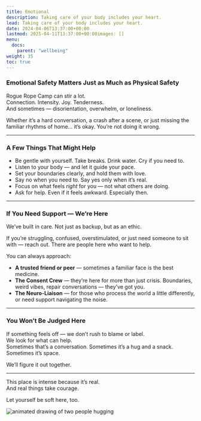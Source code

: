 ```yaml
---
title: Emotional
description: Taking care of your body includes your heart.
lead: Taking care of your body includes your heart.
date: 2024-04-06T13:37:00+00:00
lastmod: 2025-04-11T13:37:00+00:00images: []
menu: 
  docs:
    parent: "wellbeing"
weight: 35
toc: true
---
```


### Emotional Safety Matters Just as Much as Physical Safety

Rogue Rope Camp can stir a lot.  
Connection. Intensity. Joy. Tenderness.  
And sometimes — disorientation, overwhelm, or loneliness.

Whether it’s a hard conversation, a crash after a scene, or just missing the familiar rhythms of home… it’s okay. You’re not doing it wrong.

---

### A Few Things That Might Help

- Be gentle with yourself. Take breaks. Drink water. Cry if you need to.
- Listen to your body — and let it guide your pace.
- Set your boundaries clearly, and hold them with love.
- Say no when you need to. Say yes only when it’s real.
- Focus on what feels *right* for you — not what others are doing.
- Ask for help. Even if it feels awkward. Especially then.

---

### If You Need Support — We’re Here

We’ve built in care. Not just as backup, but as an ethic.

If you’re struggling, confused, overstimulated, or just need someone to sit with — reach out. There are people here who want to help.

You can always approach:

- **A trusted friend or peer** — sometimes a familiar face is the best medicine.
- **The Consent Crew** — they’re here for more than just crisis. Boundaries, weird vibes, repair conversations — they’ve got you.
- **The Neuro-Liaison** — for those who process the world a little differently, or need support navigating the noise.

---

### You Won’t Be Judged Here

If something feels off — we don’t rush to blame or label.  
We look for what can help.  
Sometimes that’s a conversation. Sometimes it’s a hug and a snack. Sometimes it’s space.

We’ll figure it out together.

---

This place is intense because it’s real.  
And real things take courage.

Let yourself be soft here, too.

![animated drawing of two people hugging](/images//hug.webp)
